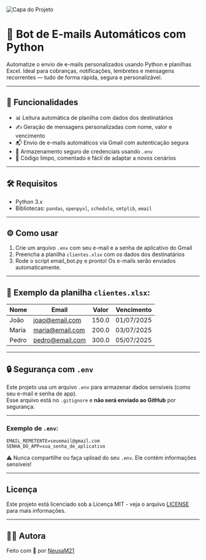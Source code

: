 ![Capa do Projeto](capa_nova.png)

# 📧 Bot de E-mails Automáticos com Python

Automatize o envio de e-mails personalizados usando Python e planilhas Excel. Ideal para cobranças, notificações, lembretes e mensagens recorrentes — tudo de forma rápida, segura e personalizável.

---

## 🚀 Funcionalidades

- 📊 Leitura automática de planilha com dados dos destinatários  
- ✍️ Geração de mensagens personalizadas com nome, valor e vencimento  
- 📬 Envio de e-mails automáticos via Gmail com autenticação segura  
- 🔐 Armazenamento seguro de credenciais usando `.env`  
- 🧩 Código limpo, comentado e fácil de adaptar a novos cenários  

---

## 🛠️ Requisitos

- Python 3.x  
- Bibliotecas: `pandas`, `openpyxl`, `schedule`, `smtplib`, `email`

---

## ⚙️ Como usar

1. Crie um arquivo `.env` com seu e-mail e a senha de aplicativo do Gmail  
2. Preencha a planilha `clientes.xlsx` com os dados dos destinatários  
3. Rode o script email_bot.py e pronto! Os e-mails serão enviados automaticamente. 

---

## 🧾 Exemplo da planilha `clientes.xlsx`:

| Nome  | Email           | Valor | Vencimento  |
|-------|------------------|--------|--------------|
| João  | joao@email.com   | 150.0  | 01/07/2025   |
| Maria | maria@email.com  | 200.0  | 03/07/2025   |
| Pedro | pedro@email.com  | 300.0  | 05/07/2025   |

---

## 🔒 Segurança com `.env`

Este projeto usa um arquivo `.env` para armazenar dados sensíveis (como seu e-mail e senha de app).  
Esse arquivo está no `.gitignore` e **não será enviado ao GitHub** por segurança.

---

### Exemplo de `.env`:

```env
EMAIL_REMETENTE=seuemail@gmail.com
SENHA_DO_APP=sua_senha_de_aplicativo
```
⚠️ Nunca compartilhe ou faça upload do seu `.env`. Ele contém informações sensíveis!

---

## Licença

Este projeto está licenciado sob a Licença MIT - veja o arquivo [LICENSE](LICENSE) para mais informações.

---

## 👩‍💻 Autora

Feito com 💙 por [NeusaM21](https://github.com/NeusaM21)


